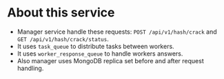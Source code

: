 # About this service

- Manager service handle these requests: `POST /api/v1/hash/crack` and `GET /api/v1/hash/crack/status`.
- It uses `task_queue` to distribute tasks between workers.
- It uses `worker_response_queue` to handle workers answers.
- Also manager uses MongoDB replica set before and after request handling.
